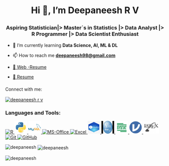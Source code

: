 
<h1 align="center">

Hi 👋, I’m Deepaneesh R V

</h1>
<h3 align="center">

Aspiring Statistician\|\> Master\`s in Statistics \|\> Data Analyst \|\>
R Programmer \|\> Data Scientist Enthusiast

</h3>

- 🌱 I’m currently learning **Data Science, AI, ML & DL**

- 📫 How to reach me <a href="mailto:deepaneesh98@gmail.com"
  class="email"><strong>deepaneesh98@gmail.com</strong></a>

- [📄 Web -Resume](https://deepaneesh.github.io/Web-Resume/)

- [📄
  Resume](https://github.com/Deepaneesh/Resume_Creation_By_LaTeX/blob/main/resume%20code.pdf)

  <h3 align="left">

Connect with me:

</h3>
<p align="left">

<a href="https://linkedin.com/in/deepaneesh r v" target="blank"><img src="https://raw.githubusercontent.com/rahuldkjain/github-profile-readme-generator/master/src/images/icons/Social/linked-in-alt.svg" alt="deepaneesh r v" align="center" height="30" width="40"/></a>

</p>
<h3 align="left">

Languages and Tools:

</h3>
<p align="left">

<a href="https://www.r-project.org/" target="_blank" rel="noreferrer">
<img src="https://www.r-project.org/logo/Rlogo.png" alt="R" width="40" height="40"/>
</a>

<a href="https://www.python.org/" target="_blank" rel="noreferrer">
<img src="https://raw.githubusercontent.com/devicons/devicon/master/icons/python/python-original.svg" alt="Python" width="40" height="40"/>
</a>

<a href="https://www.mysql.com/" target="_blank" rel="noreferrer">
<img src="https://raw.githubusercontent.com/devicons/devicon/master/icons/mysql/mysql-original-wordmark.svg" alt="SQL" width="40" height="40"/>
</a>

<a href="https://www.microsoft.com/microsoft-365" target="_blank" rel="noreferrer">
<img src="https://cdn.worldvectorlogo.com/logos/microsoft-office-2013.svg" alt="MS-Office" width="40" height="40"/>
</a>

<a href="https://www.microsoft.com/microsoft-365/excel" target="_blank" rel="noreferrer">
<img src="https://cdn.worldvectorlogo.com/logos/microsoft-excel-2013.svg" alt="Excel" width="40" height="40"/>
</a>

<a href="https://posit.co/download/rstudio-desktop/" target="_blank" rel="noreferrer">
<img src="./image/Rstudio img.png" alt="RStudio" width="40" height="40"/>
</a>

<a href="https://www.ibm.com/products/spss-statistics" target="_blank" rel="noreferrer">
<img src="./image/SPSS logo.jpg" alt="SPSS" width="40" height="40"/>
</a>

<a href="https://systatsoftware.com/" target="_blank" rel="noreferrer">
<img src="./image/systat logo.png" alt="SYSTAT" width="40" height="40"/>
</a>

<a href="https://www.jamovi.org/" target="_blank" rel="noreferrer">
<img src="./image/Jamovi.jpeg" alt="Jamovi" width="40" height="40"/>
</a>

<a href="https://www.latex-project.org/" target="_blank" rel="noreferrer">
<img src="./image/Latex logo.jpeg" alt="LaTeX" width="50" height="40"/>
</a>

<a href="https://git-scm.com/" target="_blank" rel="noreferrer">
<img src="https://www.vectorlogo.zone/logos/git-scm/git-scm-icon.svg" alt="Git" width="40" height="40"/>
</a>

<a href="https://github.com/" target="_blank" rel="noreferrer">
<img src="https://cdn.jsdelivr.net/gh/devicons/devicon/icons/github/github-original.svg" alt="GitHub" width="40" height="40"/>
</a>

</p>
<p>
<img src="https://github-readme-stats.vercel.app/api/top-langs?username=deepaneesh&amp;show_icons=true&amp;locale=en&amp;layout=compact" alt="deepaneesh" align="left"/>
</p>
<p>
 <img src="https://github-readme-stats.vercel.app/api?username=deepaneesh&amp;show_icons=true&amp;locale=en" alt="deepaneesh" align="center"/>
</p>
<p>
<img src="https://github-readme-streak-stats.herokuapp.com/?user=deepaneesh&amp;" alt="deepaneesh" align="center"/>
</p>
